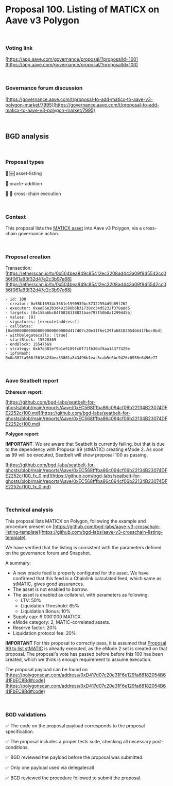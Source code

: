 # Proposal 100. Listing of MATICX on Aave v3 Polygon

<br>

### Voting link

[https://app.aave.com/governance/proposal/?proposalId=100](https://app.aave.com/governance/proposal/?proposalId=100)

<br>

### Governance forum discussion

[https://governance.aave.com/t/proposal-to-add-maticx-to-aave-v3-polygon-market/7995](https://governance.aave.com/t/proposal-to-add-maticx-to-aave-v3-polygon-market/7995)

<br>

## BGD analysis

<br>

### Proposal types

:gem: :new: asset-listing

:crystal_ball: oracle-addition

:link: :bridge_at_night: cross-chain execution

<br>

### Context

This proposal lists the [MATICX asset](https://polygonscan.com/address/0xfa68FB4628DFF1028CFEc22b4162FCcd0d45efb6) into Aave v3 Polygon, via a cross-chain governance action.

<br>

### Proposal creation

Transaction: [https://etherscan.io/tx/0x504bea849c85412ec3208ad443a09f945542cc056f061a93f32d47e2c3b97e68](https://etherscan.io/tx/0x504bea849c85412ec3208ad443a09f945542cc056f061a93f32d47e2c3b97e68)

```
- id: 100
- creator: 0x55b16934c3661e1990939bc57322554d9b09f262
- executor: 0xee56e2b3d491590b5b31738cc34d5232f378a8d5
- targets: [0x158a6bc04f0828318821bae797f50b0a1299d45b]
- values: [0]
- signatures: [execute(address)]
- calldatas: [0x000000000000000000000000d417d07c20e31f6e129fa68182054b641fbec8bd]
- withDelegatecalls: [true]
- startBlock: 15528369
- endBlock: 15547569
- strategy: 0xb7e383ef9b1e9189fc0f71fb30af8aa14377429e
- ipfsHash: 0x0a387fa966f5616423bea53801a843496b1eac5cab5e6bc9426c0958e6496e77
```

<br>

### Aave Seatbelt report


**Ethereum report:**

[https://github.com/bgd-labs/seatbelt-for-ghosts/blob/main/reports/Aave/0xEC568fffba86c094cf06b22134B23074DFE2252c/100.md](https://github.com/bgd-labs/seatbelt-for-ghosts/blob/main/reports/Aave/0xEC568fffba86c094cf06b22134B23074DFE2252c/100.md)

**Polygon report:**

**IMPORTANT**. We are aware that Seatbelt is currently failing, but that is due to the dependency with Proposal 99 (stMATIC) creating eMode 2. As soon as 99 will be executed, Seatbelt will show proposal 100 as passing.

[https://github.com/bgd-labs/seatbelt-for-ghosts/blob/main/reports/Aave/0xEC568fffba86c094cf06b22134B23074DFE2252c/100_fx_0.md](https://github.com/bgd-labs/seatbelt-for-ghosts/blob/main/reports/Aave/0xEC568fffba86c094cf06b22134B23074DFE2252c/100_fx_0.md)



<br>

### Technical analysis

This proposal lists MATICX on Polygon, following the example and procedure present on [https://github.com/bgd-labs/aave-v3-crosschain-listing-template](https://github.com/bgd-labs/aave-v3-crosschain-listing-template).

We have verified that the listing is consistent with the parameters defined on the governance forum and Snapshot.

A summary:
- A new oracle feed is properly configured for the asset. We have confirmed that this feed is a Chainlink calculated feed, which same as stMATIC, gives good assurances.
- The asset is not enabled to borrow.
- The asset is enabled as collateral, with parameters as following:
  - LTV: 50%
  - Liquidation Threshold: 65%
  - Liquidation Bonus: 10%
- Supply cap: 6'000'000 MATICX.
- eMode category: 2, MATIC-correlated assets.
- Reserve factor: 20%
- Liquidation protocol fee: 20%

**IMPORTANT** For this proposal to correctly pass, it is assumed that [Proposal 99 to list stMATIC](https://app.aave.com/governance/proposal/99/) is already executed, as the eMode 2 set is created on that proposal. The proposal's vote has passed before before this 100 has been created, which we think is enough requirement to assume execution.

The proposal payload can be found on [https://polygonscan.com/address/0xD417d07c20e31F6e129fa68182054B641FbEC8Bd#code](https://polygonscan.com/address/0xD417d07c20e31F6e129fa68182054B641FbEC8Bd#code)

<br>

### BGD validations

:white_check_mark: The code on the proposal payload corresponds to the proposal specification.

:white_check_mark: The proposal includes a proper tests suite, checking all necessary post-conditions.

:white_check_mark: BGD reviewed the payload before the proposal was submitted.

:white_check_mark: Only one payload used via delegatecall

:white_check_mark: BGD reviewed the procedure followed to submit the proposal.
